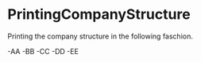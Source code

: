 # PrintingCompanyStructure

Printing the company structure in the following faschion.

-AA
 -BB
 -CC
  -DD
 -EE
